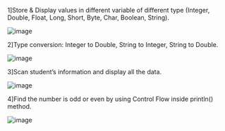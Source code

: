 1]Store & Display values in different variable of different type (Integer, Double, Float, Long, Short, Byte, Char, Boolean, String).

![image](https://github.com/vinit-softdev/MAD_Practical-1_21012011109/assets/139493846/1f4dcc56-f42b-4de2-acfa-79c148004df7)

2]Type conversion:
Integer to Double, String to Integer, String to Double.

![image](https://github.com/vinit-softdev/MAD_Practical-1_21012011109/assets/139493846/732161c5-a903-4da2-83ce-7ff8d1455ea0)

3]Scan student’s information and display all the data.

![image](https://github.com/vinit-softdev/MAD_Practical-1_21012011109/assets/139493846/e4930abd-b692-4898-8ffa-af3bddb27620)

4]Find the number is odd or even by using Control Flow inside println() method.

![image](https://github.com/vinit-softdev/MAD_Practical-1_21012011109/assets/139493846/f598726a-a8b0-42f1-8f4a-b2925980762b)
